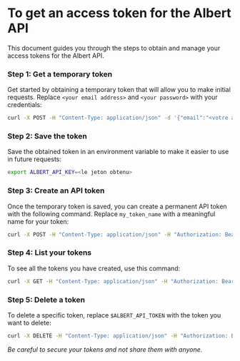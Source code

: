 # To get an access token for the Albert API

This document guides you through the steps to obtain and manage your access tokens for the Albert API.

### Step 1: Get a temporary token

Get started by obtaining a temporary token that will allow you to make initial requests. Replace `<your email address>` and `<your password>` with your credentials:

```bash
curl -X POST -H "Content-Type: application/json" -d '{"email":"<votre adresse email>","password":"<votre mot de passe>"}' https://albert.etalab.gouv.fr/api/v2/sign_in
```

### Step 2: Save the token

Save the obtained token in an environment variable to make it easier to use in future requests:

```bash
export ALBERT_API_KEY=<le jeton obtenu>
```

### Step 3: Create an API token

Once the temporary token is saved, you can create a permanent API token with the following command. Replace `my_token_name` with a meaningful name for your token:

```bash
curl -X POST -H "Content-Type: application/json" -H "Authorization: Bearer $ALBERT_API_KEY" -d '{"name":"my_token_name"}' https://albert.etalab.gouv.fr/api/v2/user/token/new
```

### Step 4: List your tokens

To see all the tokens you have created, use this command:

```bash
curl -X GET -H "Content-Type: application/json" -H "Authorization: Bearer $ALBERT_API_KEY" https://albert.etalab.gouv.fr/api/v2/user/token
```

### Step 5: Delete a token

To delete a specific token, replace `$ALBERT_API_TOKEN` with the token you want to delete:

```bash
curl -X DELETE -H "Content-Type: application/json" -H "Authorization: Bearer $ALBERT_API_KEY" https://albert.etalab.gouv.fr/api/v2/user/token/$ALBERT_API_TOKEN
```

*Be careful to secure your tokens and not share them with anyone.*
